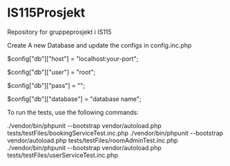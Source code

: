 # IS115Prosjekt
Repository for gruppeprosjekt i IS115

Create A new Database and update the configs in config.inc.php

$config["db"]["host"] = "localhost:your-port";

$config["db"]["user"] = "root";

$config["db"]["pass"] = "";

$config["db"]["database"] = "database name";



To run the tests, use the following commands:

./vendor/bin/phpunit --bootstrap vendor/autoload.php tests/testFiles/bookingServiceTest.inc.php
./vendor/bin/phpunit --bootstrap vendor/autoload.php tests/testFiles/roomAdminTest.inc.php
./vendor/bin/phpunit --bootstrap vendor/autoload.php tests/testFiles/userServiceTest.inc.php

